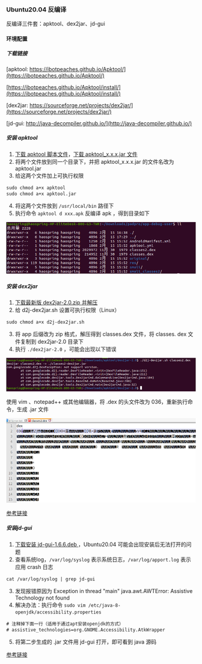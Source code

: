 ### Ubuntu20.04 反编译

反编译三件套：apktool、dex2jar、jd-gui



#### 环境配置

##### 下载链接

[apktool: https://ibotpeaches.github.io/Apktool/](https://ibotpeaches.github.io/Apktool/)

[https://ibotpeaches.github.io/Apktool/install/](https://ibotpeaches.github.io/Apktool/install/)

[dex2jar: https://sourceforge.net/projects/dex2jar/](https://sourceforge.net/projects/dex2jar/)

[jd-gui: http://java-decompiler.github.io/](http://java-decompiler.github.io/)

##### 安装 apktool

1. [下载 apktool 脚本文件](https://ibotpeaches.github.io/Apktool/install/)，[下载 apktool_x.x.x.jar 文件](https://ibotpeaches.github.io/Apktool/)
2. 将两个文件放到同一个目录下，并把 apktool_x.x.x.jar 的文件名改为 apktool.jar
3. 给这两个文件加上可执行权限

~~~shell
sudo chmod a+x apktool
sudo chmod a+x apktool.jar
~~~

4. 将这两个文件放到 `/usr/local/bin` 路径下
5. 执行命令 `apktool d xxx.apk` 反编译 apk ，得到目录如下

 ![apktool反编译](ubuntu20%E5%8F%8D%E7%BC%96%E8%AF%91apk.assets/apktool%E5%8F%8D%E7%BC%96%E8%AF%91.png)

##### 安装 dex2jar

1. [下载最新版 dex2jar-2.0.zip 并解压](https://sourceforge.net/projects/dex2jar/)
2. 给 d2j-dex2jar.sh 设置可执行权限（Linux）

~~~shell
sudo chmod a+x d2j-dex2jar.sh
~~~

3. 将 app 后缀改为 zip 格式，解压得到 classes.dex 文件，将 classes. dex 文件复制到 dex2jar-2.0 目录下
4. 执行 `./dex2jar-2.0` ，可能会出现以下错误

 ![dex2jar报错](ubuntu20%E5%8F%8D%E7%BC%96%E8%AF%91apk.assets/dex2jar%E6%8A%A5%E9%94%99.png)

使用 vim 、notepad++ 或其他编辑器，将 .dex 的头文件改为 036，重新执行命令，生成 .jar 文件

![notepad++编辑dex文件](ubuntu20%E5%8F%8D%E7%BC%96%E8%AF%91apk.assets/notepad++%E7%BC%96%E8%BE%91dex%E6%96%87%E4%BB%B6.png) 

[参考链接](https://www.jianshu.com/p/55bf5f688e9a)

##### 安装jd-gui

1. [下载安装 jd-gui-1.6.6.deb ](http://java-decompiler.github.io/)，Ubuntu20.04 可能会出现安装后无法打开的问题
2. 查看系统log，`/var/log/syslog` 表示系统日志，`/var/log/apport.log` 表示应用 crash 日志

~~~shell
cat /var/log/syslog | grep jd-gui
~~~

3. 发现报错原因为 Exception in thread "main" java.awt.AWTError: Assistive Technology not found
4. 解决办法：执行命令 `sudo vim /etc/java-8-openjdk/accessibility.properties`

~~~shell
# 注释掉下面一行（适用于通过apt安装openjdk的方式）
# assistive_technologies=org.GNOME.Accessibility.AtkWrapper
~~~

5. 将第二步生成的 .jar 文件用 jd-gui 打开，即可看到 java 源码

[参考链接](https://blog.csdn.net/weixin_42361018/article/details/114745151)